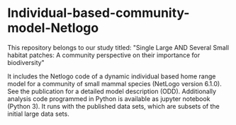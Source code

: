 # Individual-based-community-model-Netlogo

This repository belongs to our study titled:
"Single Large AND Several Small habitat patches: A community perspective on their importance for biodiversity"

It includes the Netlogo code of a dynamic individual based home range model for a community of small mammal species (NetLogo version 6.1.0). See the publication for a detailed model description (ODD).
Additionally analysis code programmed in Python is available as jupyter notebook (Python 3). It runs with the published data sets, which are subsets of the initial large data sets.
